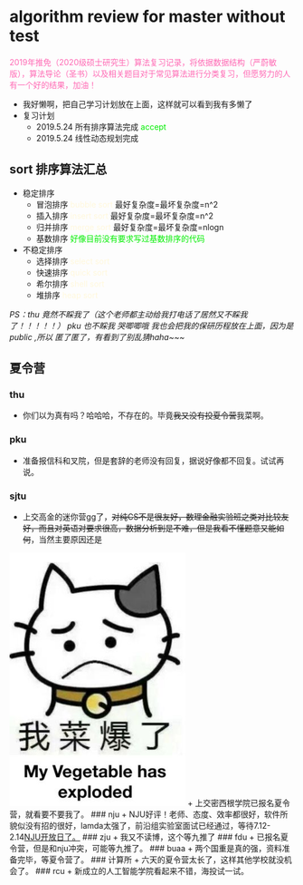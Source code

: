# algorithm review for master without test
<font color="hotpink ">2019年推免（2020级硕士研究生）算法复习记录，将依据数据结构（严蔚敏版），算法导论（圣书）以及相关题目对于常见算法进行分类复习，但愿努力的人有一个好的结果，加油！</font>

+ 我好懒啊，把自己学习计划放在上面，这样就可以看到我有多懒了
+ 复习计划
    + 2019.5.24 所有排序算法完成 <font color="gree">accept</font>
    + 2019.5.24 线性动态规划完成



## sort 排序算法汇总
+ 稳定排序
   + 冒泡排序  <font color="Cornsilk">bubble sort</font> 最好复杂度=最坏复杂度=n^2
   + 插入排序 <font color="Cornsilk">insert sort</font> 最好复杂度=最坏复杂度=n^2
   + 归并排序 <font color="Cornsilk">merge sort</font> 最好复杂度=最坏复杂度=nlogn
   + 基数排序 <font color="gree">好像目前没有要求写过基数排序的代码</font>
+ 不稳定排序
   + 选择排序 <font color="Cornsilk">select sort</font> 
   + 快速排序 <font color="Cornsilk">quick sort</font> 
   + 希尔排序 <font color="Cornsilk">shell sort</font> 
   + 堆排序 <font color="Cornsilk">heap sort</font> 

*PS：thu 竟然不睬我了（这个老师都主动给我打电话了居然又不睬我了！！！！！） pku 也不睬我 哭唧唧哦 我也会把我的保研历程放在上面，因为是public ,所以 匿了匿了，有看到了别乱猜haha~~~*

## 夏令营
### thu
+ 你们以为真有吗？哈哈哈，不存在的。毕竟~~我又没有投夏令营~~我菜啊。
### pku
+ 准备报信科和叉院，但是套辞的老师没有回复，据说好像都不回复。试试再说。
### sjtu
+ 上交高金的迷你营gg了，~~对纯CS不是很友好，数理金融实验班之类对比较友好，而且对英语对要求很高，数据分析到是不难，但是我看不懂题意又能如何~~，当然主要原因还是
<img src = "./img/我菜爆了.jpg">
+ 上交密西根学院已报名夏令营，就看要不要我了。
### nju
+ NJU好评！老师、态度、效率都很好，软件所貌似没有招的很好，lamda太强了，前沿组实验室面试已经通过，等待7.12-2.14<a href="http://csopenday.nju.edu.cn/notifications/4">NJU开放日了。</a>
### zju
+ 我又不读博，这个等九推了
### fdu
+ 已报名夏令营，但是和nju冲突，可能等九推了。
### buaa
+ 两个国重是真的强，资料准备完毕，等夏令营了。
### 计算所
+ 六天的夏令营太长了，这样其他学校就没机会了。
### rcu
+ 新成立的人工智能学院看起来不错，海投试一试。




